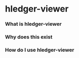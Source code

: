 # hledger-viewer

### What is hledger-viewer

### Why does this exist

### How do I use hledger-viewer